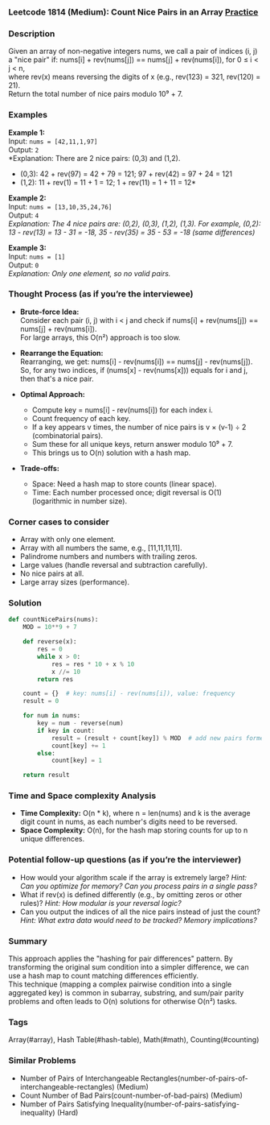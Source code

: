 ### Leetcode 1814 (Medium): Count Nice Pairs in an Array [Practice](https://leetcode.com/problems/count-nice-pairs-in-an-array)

### Description  
Given an array of non-negative integers nums, we call a pair of indices (i, j) a "nice pair" if:
nums[i] + rev(nums[j]) == nums[j] + rev(nums[i]), for 0 ≤ i < j < n,  
where rev(x) means reversing the digits of x (e.g., rev(123) = 321, rev(120) = 21).  
Return the total number of nice pairs modulo 10⁹ + 7.

### Examples  

**Example 1:**  
Input: `nums = [42,11,1,97]`  
Output: `2`  
*Explanation: There are 2 nice pairs: (0,3) and (1,2).
- (0,3): 42 + rev(97) = 42 + 79 = 121; 97 + rev(42) = 97 + 24 = 121
- (1,2): 11 + rev(1) = 11 + 1 = 12; 1 + rev(11) = 1 + 11 = 12*

**Example 2:**  
Input: `nums = [13,10,35,24,76]`  
Output: `4`  
*Explanation: The 4 nice pairs are: (0,2), (0,3), (1,2), (1,3).
For example, (0,2): 13 - rev(13) = 13 - 31 = -18, 35 - rev(35) = 35 - 53 = -18 (same differences)*

**Example 3:**  
Input: `nums = [1]`  
Output: `0`  
*Explanation: Only one element, so no valid pairs.*

### Thought Process (as if you’re the interviewee)  
- **Brute-force Idea:**  
  Consider each pair (i, j) with i < j and check if nums[i] + rev(nums[j]) == nums[j] + rev(nums[i]).  
  For large arrays, this O(n²) approach is too slow.

- **Rearrange the Equation:**  
  Rearranging, we get: nums[i] - rev(nums[i]) == nums[j] - rev(nums[j]).  
  So, for any two indices, if (nums[x] - rev(nums[x])) equals for i and j, then that's a nice pair.

- **Optimal Approach:**  
  - Compute key = nums[i] - rev(nums[i]) for each index i.
  - Count frequency of each key.
  - If a key appears v times, the number of nice pairs is v × (v-1) ÷ 2 (combinatorial pairs).
  - Sum these for all unique keys, return answer modulo 10⁹ + 7.
  - This brings us to O(n) solution with a hash map.

- **Trade-offs:**  
  - Space: Need a hash map to store counts (linear space).
  - Time: Each number processed once; digit reversal is O(1) (logarithmic in number size).

### Corner cases to consider  
- Array with only one element.
- Array with all numbers the same, e.g., [11,11,11,11].
- Palindrome numbers and numbers with trailing zeros.
- Large values (handle reversal and subtraction carefully).
- No nice pairs at all.
- Large array sizes (performance).

### Solution

```python
def countNicePairs(nums):
    MOD = 10**9 + 7

    def reverse(x):
        res = 0
        while x > 0:
            res = res * 10 + x % 10
            x //= 10
        return res

    count = {}  # key: nums[i] - rev(nums[i]), value: frequency
    result = 0

    for num in nums:
        key = num - reverse(num)
        if key in count:
            result = (result + count[key]) % MOD  # add new pairs formed
            count[key] += 1
        else:
            count[key] = 1

    return result
```

### Time and Space complexity Analysis  

- **Time Complexity:** O(n \* k), where n = len(nums) and k is the average digit count in nums, as each number's digits need to be reversed.
- **Space Complexity:** O(n), for the hash map storing counts for up to n unique differences.

### Potential follow-up questions (as if you’re the interviewer)  

- How would your algorithm scale if the array is extremely large?
  *Hint: Can you optimize for memory? Can you process pairs in a single pass?*
- What if rev(x) is defined differently (e.g., by omitting zeros or other rules)?
  *Hint: How modular is your reversal logic?*
- Can you output the indices of all the nice pairs instead of just the count?
  *Hint: What extra data would need to be tracked? Memory implications?*

### Summary
This approach applies the "hashing for pair differences" pattern. By transforming the original sum condition into a simpler difference, we can use a hash map to count matching differences efficiently.  
This technique (mapping a complex pairwise condition into a single aggregated key) is common in subarray, substring, and sum/pair parity problems and often leads to O(n) solutions for otherwise O(n²) tasks.

### Tags
Array(#array), Hash Table(#hash-table), Math(#math), Counting(#counting)

### Similar Problems
- Number of Pairs of Interchangeable Rectangles(number-of-pairs-of-interchangeable-rectangles) (Medium)
- Count Number of Bad Pairs(count-number-of-bad-pairs) (Medium)
- Number of Pairs Satisfying Inequality(number-of-pairs-satisfying-inequality) (Hard)